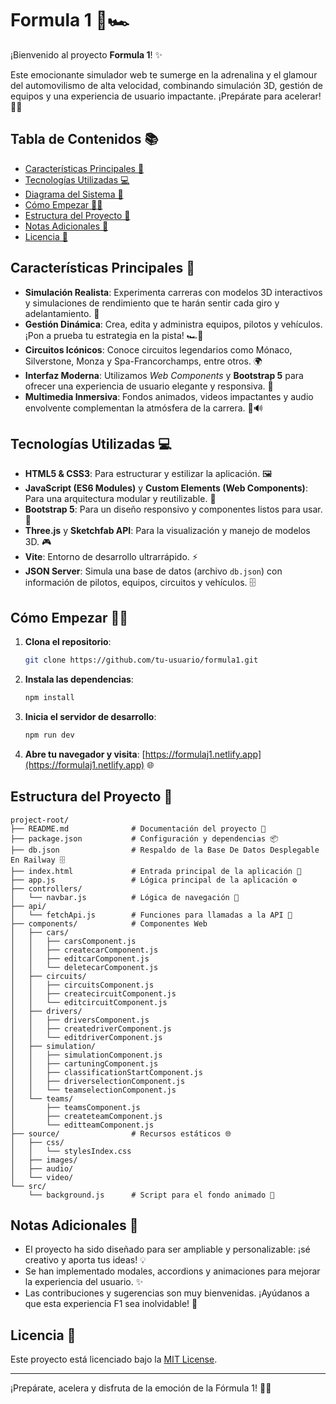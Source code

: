 # Formula 1 🚥🏎️

¡Bienvenido al proyecto **Formula 1**! ✨

Este emocionante simulador web te sumerge en la adrenalina y el glamour del automovilismo de alta velocidad, combinando simulación 3D, gestión de equipos y una experiencia de usuario impactante. ¡Prepárate para acelerar! 🏁💨

## Tabla de Contenidos 📚

- [Características Principales 🚀](#características-principales)
- [Tecnologías Utilizadas 💻](#tecnologías-utilizadas)
- [Diagrama del Sistema 🎨](#diagrama-del-sistema)
- [Cómo Empezar 🏃‍♂️](#cómo-empezar)
- [Estructura del Proyecto 🌲](#estructura-del-proyecto)
- [Notas Adicionales 📝](#notas-adicionales)
- [Licencia 📄](#licencia)

## Características Principales 🚀

- **Simulación Realista**: Experimenta carreras con modelos 3D interactivos y simulaciones de rendimiento que te harán sentir cada giro y adelantamiento. 🔄
- **Gestión Dinámica**: Crea, edita y administra equipos, pilotos y vehículos. ¡Pon a prueba tu estrategia en la pista! 🏎️👥
- **Circuitos Icónicos**: Conoce circuitos legendarios como Mónaco, Silverstone, Monza y Spa-Francorchamps, entre otros. 🌍
- **Interfaz Moderna**: Utilizamos _Web Components_ y **Bootstrap 5** para ofrecer una experiencia de usuario elegante y responsiva. 💅
- **Multimedia Inmersiva**: Fondos animados, videos impactantes y audio envolvente complementan la atmósfera de la carrera. 🎥🔊

## Tecnologías Utilizadas 💻

- **HTML5 & CSS3**: Para estructurar y estilizar la aplicación. 🖼️
- **JavaScript (ES6 Modules)** y **Custom Elements (Web Components)**: Para una arquitectura modular y reutilizable. 🔧
- **Bootstrap 5**: Para un diseño responsivo y componentes listos para usar. 📱
- **Three.js** y **Sketchfab API**: Para la visualización y manejo de modelos 3D. 🎮
- **Vite**: Entorno de desarrollo ultrarrápido. ⚡
- **JSON Server**: Simula una base de datos (archivo `db.json`) con información de pilotos, equipos, circuitos y vehículos. 🗄️

## Cómo Empezar 🏃‍♂️

1. **Clona el repositorio**:
   ```bash
   git clone https://github.com/tu-usuario/formula1.git
   ```
2. **Instala las dependencias**:
   ```bash
   npm install
   ```
3. **Inicia el servidor de desarrollo**:
   ```bash
   npm run dev
   ```
4. **Abre tu navegador y visita**: [https://formulaj1.netlify.app](https://formulaj1.netlify.app) 🌐

## Estructura del Proyecto 🌲

```
project-root/
├── README.md              # Documentación del proyecto 📖
├── package.json           # Configuración y dependencias 📦
├── db.json                # Respaldo de la Base De Datos Desplegable En Railway 🗄️
├── index.html             # Entrada principal de la aplicación 📄
├── app.js                 # Lógica principal de la aplicación ⚙️
├── controllers/
│   └── navbar.js          # Lógica de navegación 🧭
├── api/
│   └── fetchApi.js        # Funciones para llamadas a la API 🔗
├── components/            # Componentes Web
│   ├── cars/
│   │   ├── carsComponent.js
│   │   ├── createcarComponent.js
│   │   ├── editcarComponent.js
│   │   └── deletecarComponent.js
│   ├── circuits/
│   │   ├── circuitsComponent.js
│   │   ├── createcircuitComponent.js
│   │   └── editcircuitComponent.js
│   ├── drivers/
│   │   ├── driversComponent.js
│   │   ├── createdriverComponent.js
│   │   └── editdriverComponent.js
│   ├── simulation/
│   │   ├── simulationComponent.js
│   │   ├── cartuningComponent.js
│   │   ├── classificationStartComponent.js
│   │   ├── driverselectionComponent.js
│   │   └── teamselectionComponent.js
│   └── teams/
│       ├── teamsComponent.js
│       ├── createteamComponent.js
│       └── editteamComponent.js
├── source/                # Recursos estáticos 🌐
│   ├── css/
│   │   └── stylesIndex.css
│   ├── images/
│   ├── audio/
│   └── video/
└── src/
    └── background.js      # Script para el fondo animado 🎥
```

## Notas Adicionales 📝

- El proyecto ha sido diseñado para ser ampliable y personalizable: ¡sé creativo y aporta tus ideas! 💡
- Se han implementado modales, accordions y animaciones para mejorar la experiencia del usuario. ✨
- Las contribuciones y sugerencias son muy bienvenidas. ¡Ayúdanos a que esta experiencia F1 sea inolvidable! 👏

## Licencia 📄

Este proyecto está licenciado bajo la [MIT License](LICENSE).

---

¡Prepárate, acelera y disfruta de la emoción de la Fórmula 1! 🏁💨

